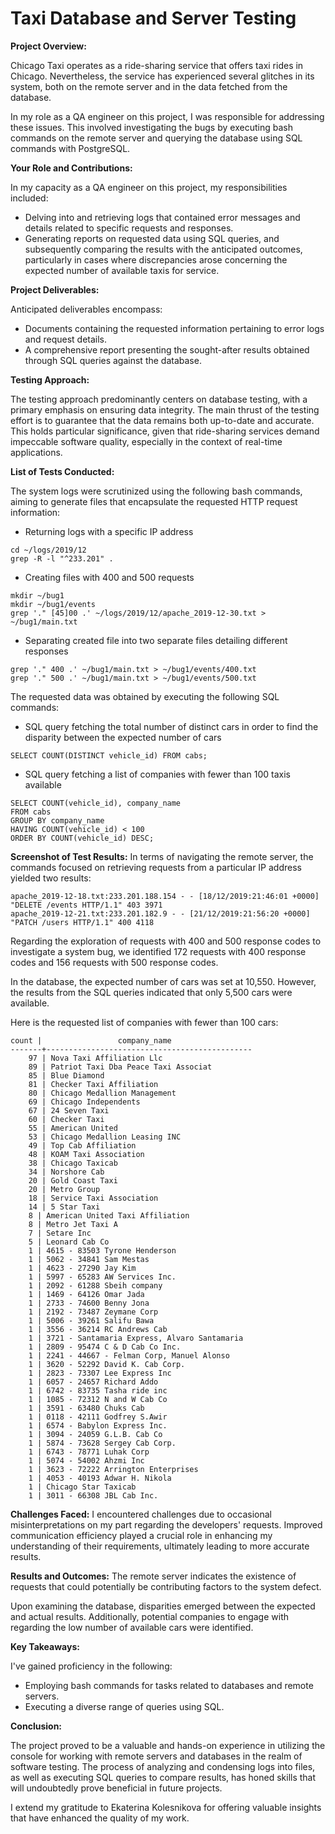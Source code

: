 # Taxi Database and Server Testing

**Project Overview:**

Chicago Taxi operates as a ride-sharing service that offers taxi rides in Chicago. Nevertheless, the service has experienced several glitches in its system, both on the remote server and in the data fetched from the database.

In my role as a QA engineer on this project, I was responsible for addressing these issues. This involved investigating the bugs by executing bash commands on the remote server and querying the database using SQL commands with PostgreSQL.

**Your Role and Contributions:**

In my capacity as a QA engineer on this project, my responsibilities included:
- Delving into and retrieving logs that contained error messages and details related to specific requests and responses.
- Generating reports on requested data using SQL queries, and subsequently comparing the results with the anticipated outcomes, particularly in cases where discrepancies arose concerning the expected number of available taxis for service.

**Project Deliverables:**

Anticipated deliverables encompass:
- Documents containing the requested information pertaining to error logs and request details.
- A comprehensive report presenting the sought-after results obtained through SQL queries against the database.

**Testing Approach:**

The testing approach predominantly centers on database testing, with a primary emphasis on ensuring data integrity. The main thrust of the testing effort is to guarantee that the data remains both up-to-date and accurate. This holds particular significance, given that ride-sharing services demand impeccable software quality, especially in the context of real-time applications.

**List of Tests Conducted:**

The system logs were scrutinized using the following bash commands, aiming to generate files that encapsulate the requested HTTP request information:

- Returning logs with a specific IP address
```
cd ~/logs/2019/12
grep -R -l "^233.201" .
```
- Creating files with 400 and 500 requests
```
mkdir ~/bug1
mkdir ~/bug1/events
grep '." [45]00 .' ~/logs/2019/12/apache_2019-12-30.txt > ~/bug1/main.txt
```
- Separating created file into two separate files detailing different responses
```
grep '." 400 .' ~/bug1/main.txt > ~/bug1/events/400.txt
grep '." 500 .' ~/bug1/main.txt > ~/bug1/events/500.txt

```

The requested data was obtained by executing the following SQL commands:

- SQL query fetching the total number of distinct cars in order to find the disparity between the expected number of cars
```
SELECT COUNT(DISTINCT vehicle_id) FROM cabs;
```
- SQL query fetching a list of companies with fewer than 100 taxis available
```
SELECT COUNT(vehicle_id), company_name
FROM cabs
GROUP BY company_name
HAVING COUNT(vehicle_id) < 100
ORDER BY COUNT(vehicle_id) DESC;
```

**Screenshot of Test Results:**
In terms of navigating the remote server, the commands focused on retrieving requests from a particular IP address yielded two results:
```
apache_2019-12-18.txt:233.201.188.154 - - [18/12/2019:21:46:01 +0000] "DELETE /events HTTP/1.1" 403 3971
apache_2019-12-21.txt:233.201.182.9 - - [21/12/2019:21:56:20 +0000] "PATCH /users HTTP/1.1" 400 4118
```
Regarding the exploration of requests with 400 and 500 response codes to investigate a system bug, we identified 172 requests with 400 response codes and 156 requests with 500 response codes.

In the database, the expected number of cars was set at 10,550. However, the results from the SQL queries indicated that only 5,500 cars were available.

Here is the requested list of companies with fewer than 100 cars:
```
count |             	company_name
-------+----------------------------------------------
	97 | Nova Taxi Affiliation Llc
	89 | Patriot Taxi Dba Peace Taxi Associat
	85 | Blue Diamond
	81 | Checker Taxi Affiliation
	80 | Chicago Medallion Management
	69 | Chicago Independents
	67 | 24 Seven Taxi
	60 | Checker Taxi
	55 | American United
	53 | Chicago Medallion Leasing INC
	49 | Top Cab Affiliation
	48 | KOAM Taxi Association
	38 | Chicago Taxicab
	34 | Norshore Cab
	20 | Gold Coast Taxi
	20 | Metro Group
	18 | Service Taxi Association
	14 | 5 Star Taxi
 	8 | American United Taxi Affiliation
 	8 | Metro Jet Taxi A
 	7 | Setare Inc
 	5 | Leonard Cab Co
 	1 | 4615 - 83503 Tyrone Henderson
 	1 | 5062 - 34841 Sam Mestas
 	1 | 4623 - 27290 Jay Kim
 	1 | 5997 - 65283 AW Services Inc.
 	1 | 2092 - 61288 Sbeih company
 	1 | 1469 - 64126 Omar Jada
 	1 | 2733 - 74600 Benny Jona
 	1 | 2192 - 73487 Zeymane Corp
 	1 | 5006 - 39261 Salifu Bawa
 	1 | 3556 - 36214 RC Andrews Cab
 	1 | 3721 - Santamaria Express, Alvaro Santamaria
 	1 | 2809 - 95474 C & D Cab Co Inc.
 	1 | 2241 - 44667 - Felman Corp, Manuel Alonso
 	1 | 3620 - 52292 David K. Cab Corp.
 	1 | 2823 - 73307 Lee Express Inc
 	1 | 6057 - 24657 Richard Addo
 	1 | 6742 - 83735 Tasha ride inc
 	1 | 1085 - 72312 N and W Cab Co
 	1 | 3591 - 63480 Chuks Cab
 	1 | 0118 - 42111 Godfrey S.Awir
 	1 | 6574 - Babylon Express Inc.
 	1 | 3094 - 24059 G.L.B. Cab Co
 	1 | 5874 - 73628 Sergey Cab Corp.
 	1 | 6743 - 78771 Luhak Corp
 	1 | 5074 - 54002 Ahzmi Inc
 	1 | 3623 - 72222 Arrington Enterprises
 	1 | 4053 - 40193 Adwar H. Nikola
 	1 | Chicago Star Taxicab
 	1 | 3011 - 66308 JBL Cab Inc.
```

**Challenges Faced:**
I encountered challenges due to occasional misinterpretations on my part regarding the developers' requests. Improved communication efficiency played a crucial role in enhancing my understanding of their requirements, ultimately leading to more accurate results.

**Results and Outcomes:**
The remote server indicates the existence of requests that could potentially be contributing factors to the system defect.

Upon examining the database, disparities emerged between the expected and actual results. Additionally, potential companies to engage with regarding the low number of available cars were identified.

**Key Takeaways:**

I've gained proficiency in the following:
- Employing bash commands for tasks related to databases and remote servers.
- Executing a diverse range of queries using SQL.

**Conclusion:**

The project proved to be a valuable and hands-on experience in utilizing the console for working with remote servers and databases in the realm of software testing. The process of analyzing and condensing logs into files, as well as executing SQL queries to compare results, has honed skills that will undoubtedly prove beneficial in future projects.

I extend my gratitude to Ekaterina Kolesnikova for offering valuable insights that have enhanced the quality of my work.
